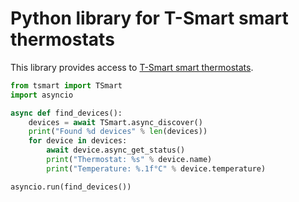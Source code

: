 # Python library for T-Smart smart thermostats

This library provides access to [T-Smart smart thermostats](https://www.tsmart.co.uk/).

```py
from tsmart import TSmart
import asyncio

async def find_devices():
    devices = await TSmart.async_discover()
    print("Found %d devices" % len(devices))
    for device in devices:
        await device.async_get_status()
        print("Thermostat: %s" % device.name)
        print("Temperature: %.1f°C" % device.temperature)

asyncio.run(find_devices())
```
